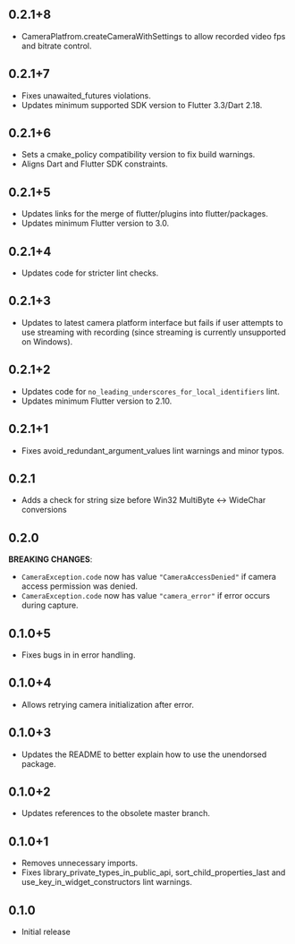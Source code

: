 ## 0.2.1+8

* CameraPlatfrom.createCameraWithSettings to allow recorded video fps and bitrate control.

## 0.2.1+7

* Fixes unawaited_futures violations.
* Updates minimum supported SDK version to Flutter 3.3/Dart 2.18.

## 0.2.1+6

* Sets a cmake_policy compatibility version to fix build warnings.
* Aligns Dart and Flutter SDK constraints.

## 0.2.1+5

* Updates links for the merge of flutter/plugins into flutter/packages.
* Updates minimum Flutter version to 3.0.

## 0.2.1+4

* Updates code for stricter lint checks.

## 0.2.1+3

* Updates to latest camera platform interface but fails if user attempts to use streaming with recording (since streaming is currently unsupported on Windows).

## 0.2.1+2

* Updates code for `no_leading_underscores_for_local_identifiers` lint.
* Updates minimum Flutter version to 2.10.

## 0.2.1+1

* Fixes avoid_redundant_argument_values lint warnings and minor typos.

## 0.2.1

* Adds a check for string size before Win32 MultiByte <-> WideChar conversions

## 0.2.0

**BREAKING CHANGES**:
  * `CameraException.code` now has value `"CameraAccessDenied"` if camera access permission was denied.
  * `CameraException.code` now has value `"camera_error"` if error occurs during capture.

## 0.1.0+5

* Fixes bugs in in error handling.

## 0.1.0+4

* Allows retrying camera initialization after error.

## 0.1.0+3

* Updates the README to better explain how to use the unendorsed package.

## 0.1.0+2

* Updates references to the obsolete master branch.

## 0.1.0+1

* Removes unnecessary imports.
* Fixes library_private_types_in_public_api, sort_child_properties_last and use_key_in_widget_constructors
  lint warnings.

## 0.1.0

* Initial release
